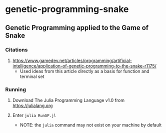 # genetic-programming-snake
## Genetic Programming applied to the Game of Snake

### Citations
1. https://www.gamedev.net/articles/programming/artificial-intelligence/application-of-genetic-programming-to-the-snake-r1175/
    - Used ideas from this article directly as a basis for function and terminal set

### Running
1. Download The Julia Programming Language v1.0 from https://julialang.org

2. Enter ``` julia RunGP.jl ```
    * NOTE: the ```julia``` command may not exist on your machine by default

